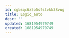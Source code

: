 ```yaml
---
id: cgbsqc6z5o5sfstvkk38vug
title: Logic_auto
desc: ''
updated: 1681954979749
created: 1681954979749
---
```

